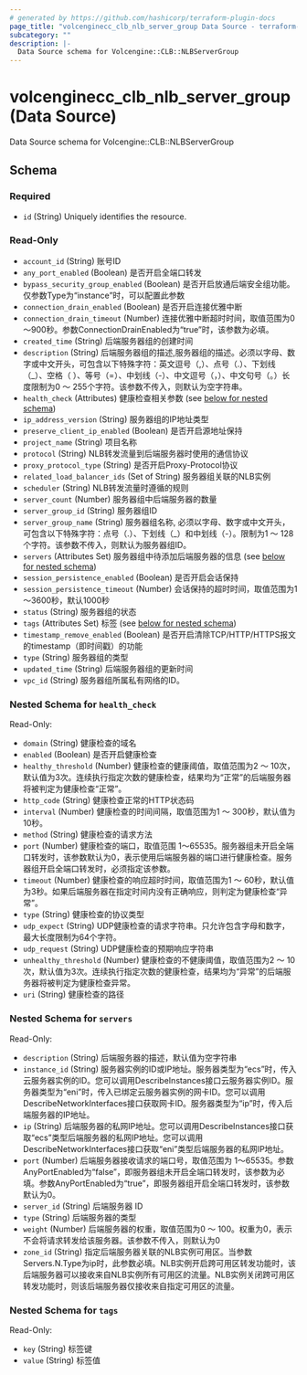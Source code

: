 ```yaml
---
# generated by https://github.com/hashicorp/terraform-plugin-docs
page_title: "volcenginecc_clb_nlb_server_group Data Source - terraform-provider-volcenginecc"
subcategory: ""
description: |-
  Data Source schema for Volcengine::CLB::NLBServerGroup
---
```


# volcenginecc_clb_nlb_server_group (Data Source)

Data Source schema for Volcengine::CLB::NLBServerGroup



<!-- schema generated by tfplugindocs -->
## Schema

### Required

- `id` (String) Uniquely identifies the resource.

### Read-Only

- `account_id` (String) 账号ID
- `any_port_enabled` (Boolean) 是否开启全端口转发
- `bypass_security_group_enabled` (Boolean) 是否开启放通后端安全组功能。仅参数Type为“instance”时，可以配置此参数
- `connection_drain_enabled` (Boolean) 是否开启连接优雅中断
- `connection_drain_timeout` (Number) 连接优雅中断超时时间，取值范围为0～900秒。参数ConnectionDrainEnabled为“true”时，该参数为必填。
- `created_time` (String) 后端服务器组的创建时间
- `description` (String) 后端服务器组的描述,服务器组的描述。必须以字母、数字或中文开头，可包含以下特殊字符：英文逗号（,）、点号（.）、下划线（_）、空格（ ）、等号（=）、中划线（-）、中文逗号（，）、中文句号（。）长度限制为0 ～ 255个字符。该参数不传入，则默认为空字符串。
- `health_check` (Attributes) 健康检查相关参数 (see [below for nested schema](#nestedatt--health_check))
- `ip_address_version` (String) 服务器组的IP地址类型
- `preserve_client_ip_enabled` (Boolean) 是否开启源地址保持
- `project_name` (String) 项目名称
- `protocol` (String) NLB转发流量到后端服务器时使用的通信协议
- `proxy_protocol_type` (String) 是否开启Proxy-Protocol协议
- `related_load_balancer_ids` (Set of String) 服务器组关联的NLB实例
- `scheduler` (String) NLB转发流量时遵循的规则
- `server_count` (Number) 服务器组中后端服务器的数量
- `server_group_id` (String) 服务器组ID
- `server_group_name` (String) 服务器组名称, 必须以字母、数字或中文开头，可包含以下特殊字符：点号（.）、下划线（_）和中划线（-）。限制为1 ～ 128个字符。该参数不传入，则默认为服务器组ID。
- `servers` (Attributes Set) 服务器组中待添加后端服务器的信息 (see [below for nested schema](#nestedatt--servers))
- `session_persistence_enabled` (Boolean) 是否开启会话保持
- `session_persistence_timeout` (Number) 会话保持的超时时间，取值范围为1～3600秒，默认1000秒
- `status` (String) 服务器组的状态
- `tags` (Attributes Set) 标签 (see [below for nested schema](#nestedatt--tags))
- `timestamp_remove_enabled` (Boolean) 是否开启清除TCP/HTTP/HTTPS报文的timestamp（即时间戳）的功能
- `type` (String) 服务器组的类型
- `updated_time` (String) 后端服务器组的更新时间
- `vpc_id` (String) 服务器组所属私有网络的ID。

<a id="nestedatt--health_check"></a>
### Nested Schema for `health_check`

Read-Only:

- `domain` (String) 健康检查的域名
- `enabled` (Boolean) 是否开启健康检查
- `healthy_threshold` (Number) 健康检查的健康阈值，取值范围为2 ～ 10次，默认值为3次。连续执行指定次数的健康检查，结果均为“正常”的后端服务器将被判定为健康检查“正常”。
- `http_code` (String) 健康检查正常的HTTP状态码
- `interval` (Number) 健康检查的时间间隔，取值范围为1 ～ 300秒，默认值为10秒。
- `method` (String) 健康检查的请求方法
- `port` (Number) 健康检查的端口，取值范围 1～65535。服务器组未开启全端口转发时，该参数默认为0，表示使用后端服务器的端口进行健康检查。服务器组开启全端口转发时，必须指定该参数。
- `timeout` (Number) 健康检查的响应超时时间，取值范围为1 ～ 60秒，默认值为3秒。如果后端服务器在指定时间内没有正确响应，则判定为健康检查“异常”。
- `type` (String) 健康检查的协议类型
- `udp_expect` (String) UDP健康检查的请求字符串。只允许包含字母和数字，最大长度限制为64个字符。
- `udp_request` (String) UDP健康检查的预期响应字符串
- `unhealthy_threshold` (Number) 健康检查的不健康阈值，取值范围为2 ～ 10次，默认值为3次。连续执行指定次数的健康检查，结果均为“异常”的后端服务器将被判定为健康检查异常。
- `uri` (String) 健康检查的路径


<a id="nestedatt--servers"></a>
### Nested Schema for `servers`

Read-Only:

- `description` (String) 后端服务器的描述，默认值为空字符串
- `instance_id` (String) 服务器实例的ID或IP地址。服务器类型为“ecs”时，传入云服务器实例的ID。您可以调用DescribeInstances接口云服务器实例ID。服务器类型为“eni”时，传入已绑定云服务器实例的网卡ID。您可以调用DescribeNetworkInterfaces接口获取网卡ID。服务器类型为“ip”时，传入后端服务器的IP地址。
- `ip` (String) 后端服务器的私网IP地址。您可以调用DescribeInstances接口获取“ecs”类型后端服务器的私网IP地址。您可以调用DescribeNetworkInterfaces接口获取“eni”类型后端服务器的私网IP地址。
- `port` (Number) 后端服务器接收请求的端口号，取值范围为 1～65535。参数AnyPortEnabled为“false”，即服务器组未开启全端口转发时，该参数为必填。参数AnyPortEnabled为“true”，即服务器组开启全端口转发时，该参数默认为0。
- `server_id` (String) 后端服务器 ID
- `type` (String) 后端服务器的类型
- `weight` (Number) 后端服务器的权重，取值范围为0 ～ 100。权重为0，表示不会将请求转发给该服务器。该参数不传入，则默认为0
- `zone_id` (String) 指定后端服务器关联的NLB实例可用区。当参数Servers.N.Type为ip时，此参数必填。NLB实例开启跨可用区转发功能时，该后端服务器可以接收来自NLB实例所有可用区的流量。NLB实例关闭跨可用区转发功能时，则该后端服务器仅接收来自指定可用区的流量。


<a id="nestedatt--tags"></a>
### Nested Schema for `tags`

Read-Only:

- `key` (String) 标签键
- `value` (String) 标签值
